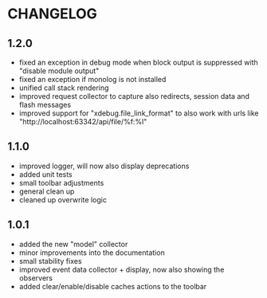 CHANGELOG
=========

1.2.0
-----
* fixed an exception in debug mode when block output is suppressed with "disable module output"
* fixed an exception if monolog is not installed
* unified call stack rendering
* improved request collector to capture also redirects, session data and flash messages
* improved support for "xdebug.file_link_format" to also work with urls like "http://localhost:63342/api/file/%f:%l"

1.1.0
-----
* improved logger, will now also display deprecations
* added unit tests
* small toolbar adjustments
* general clean up
* cleaned up overwrite logic

1.0.1
-----

* added the new "model" collector
* minor improvements into the documentation
* small stability fixes
* improved event data collector + display, now also showing the observers 
* added clear/enable/disable caches actions to the toolbar
